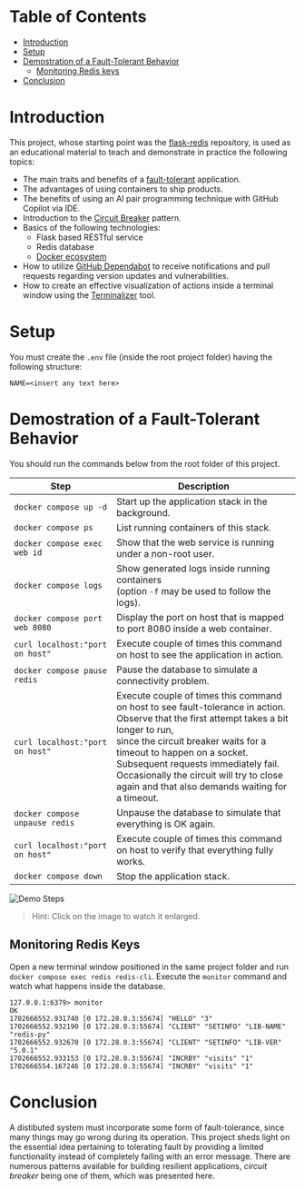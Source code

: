 # Table of Contents
- [Introduction](#introduction)
- [Setup](#setup)
- [Demostration of a Fault-Tolerant Behavior](#demostration-of-a-fault-tolerant-behavior)
  - [Monitoring Redis keys](#monitoring-redis-keys)
- [Conclusion](#conclusion)

# Introduction
This project, whose starting point was the [flask-redis](https://github.com/docker/awesome-compose/tree/master/flask-redis) repository, is used as an educational material to teach and demonstrate in practice the following topics:

- The main traits and benefits of a [fault-tolerant](https://www.okta.com/identity-101/fault-tolerance/) application.
- The advantages of using containers to ship products.
- The benefits of using an AI pair programming technique with GitHub Copilot via IDE.
- Introduction to the [Circuit Breaker](https://microservices.io/patterns/reliability/circuit-breaker.html) pattern.
- Basics of the following technologies:
    - Flask based RESTful service
    - Redis database
    - [Docker ecosystem](https://learn.microsoft.com/en-us/dotnet/architecture/microservices/container-docker-introduction/)
- How to utilize [GitHub Dependabot](https://github.com/skills/secure-repository-supply-chain) to receive notifications and pull requests regarding version updates and vulnerabilities. 
- How to create an effective visualization of actions inside a terminal window using the [Terminalizer](https://www.terminalizer.com) tool.

# Setup
You must create the `.env` file (inside the root project folder) having the following structure:
```
NAME=<insert any text here>
```
# Demostration of a Fault-Tolerant Behavior
You should run the commands below from the root folder of this project.

| Step                             | Description |
|----------------------------------| ----------- |
| `docker compose up -d`           | Start up the application stack in the background. |
| `docker compose ps`              | List running containers of this stack. |
| `docker compose exec web id`     | Show that the web service is running under a non-root user. |
| `docker compose logs`            | Show generated logs inside running containers <br/>(option `-f` may be used to follow the logs). |
| `docker compose port web 8080`   | Display the port on host that is mapped to port 8080 inside a web container. |
| `curl localhost:"port on host"`  | Execute couple of times this command on host to see the application in action. |
| `docker compose pause redis`     | Pause the database to simulate a connectivity problem. |
| `curl localhost:"port on host"`  | Execute couple of times this command on host to see fault-tolerance in action. <br/>Observe that the first attempt takes a bit longer to run, <br/>since the circuit breaker waits for a timeout to happen on a socket. <br/>Subsequent requests immediately fail. <br/>Occasionally the circuit will try to close again and that also demands waiting for a timeout. |
| `docker compose unpause redis`   | Unpause the database to simulate that everything is OK again. |
| `curl localhost:"port on host"`  | Execute couple of times this command on host to verify that everything fully works. |
| `docker compose down`            | Stop the application stack. | 

![Demo Steps](./demo-steps.gif)
> Hint: Click on the image to watch it enlarged. 
## Monitoring Redis Keys
Open a new terminal window positioned in the same project folder and run `docker compose exec redis redis-cli`. Execute the `monitor` command and watch what happens inside the database.
```
127.0.0.1:6379> monitor
OK
1702666552.931740 [0 172.28.0.3:55674] "HELLO" "3"
1702666552.932190 [0 172.28.0.3:55674] "CLIENT" "SETINFO" "LIB-NAME" "redis-py"
1702666552.932670 [0 172.28.0.3:55674] "CLIENT" "SETINFO" "LIB-VER" "5.0.1"
1702666552.933153 [0 172.28.0.3:55674] "INCRBY" "visits" "1"
1702666554.167246 [0 172.28.0.3:55674] "INCRBY" "visits" "1"
```

# Conclusion
A distibuted system must incorporate some form of fault-tolerance, since many things may go wrong during its operation. This project sheds light on the essential idea pertaining to tolerating fault by providing a limited functionality instead of completely failing with an error message. There are numerous patterns available for building resilient applications, _circuit breaker_ being one of them, which was presented here.
